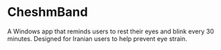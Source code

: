 # CheshmBand
A Windows app that reminds users to rest their eyes and blink every 30 minutes. Designed for Iranian users to help prevent eye strain.
